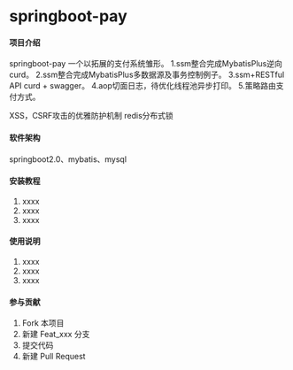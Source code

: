 # springboot-pay 

#### 项目介绍
springboot-pay 一个以拓展的支付系统雏形。
1.ssm整合完成MybatisPlus逆向 curd。
2.ssm整合完成MybatisPlus多数据源及事务控制例子。
3.ssm+RESTful API curd + swagger。
4.aop切面日志，待优化线程池异步打印。
5.策略路由支付方式。

XSS，CSRF攻击的优雅防护机制
redis分布式锁

#### 软件架构
springboot2.0、mybatis、mysql


#### 安装教程

1. xxxx
2. xxxx
3. xxxx

#### 使用说明

1. xxxx
2. xxxx
3. xxxx

#### 参与贡献

1. Fork 本项目
2. 新建 Feat_xxx 分支
3. 提交代码
4. 新建 Pull Request


